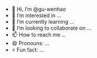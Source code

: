 - 👋 Hi, I’m @gu-wenhao
- 👀 I’m interested in ...
- 🌱 I’m currently learning ...
- 💞️ I’m looking to collaborate on ...
- 📫 How to reach me ...
- 😄 Pronouns: ...
- ⚡ Fun fact: ...

<!---
gu-wenhao/gu-wenhao is a ✨ special ✨ repository because its `README.md` (this file) appears on your GitHub profile.
You can click the Preview link to take a look at your changes.
--->
